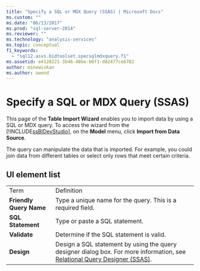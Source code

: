 ```yaml
---
title: "Specify a SQL or MDX Query (SSAS) | Microsoft Docs"
ms.custom: ""
ms.date: "06/13/2017"
ms.prod: "sql-server-2014"
ms.reviewer: ""
ms.technology: "analysis-services"
ms.topic: conceptual
f1_keywords: 
  - "sql12.asvs.bidtoolset.specsqlmdxquery.f1"
ms.assetid: e4128221-3b46-48be-b0f1-d82477ce6782
author: minewiskan
ms.author: owend
---
```

# Specify a SQL or MDX Query (SSAS)
  This page of the **Table Import Wizard** enables you to import data by using a SQL or MDX query. To access the wizard from the [!INCLUDE[ssBIDevStudio](../includes/ssbidevstudio-md.md)], on the **Model** menu, click **Import from Data Source**.  
  
 The query can manipulate the data that is imported. For example, you could join data from different tables or select only rows that meet certain criteria.  
  
## UI element list  
  
|||  
|-|-|  
|Term|Definition|  
|**Friendly Query Name**|Type a unique name for the query. This is a required field.|  
|**SQL Statement**|Type or paste a SQL statement.|  
|**Validate**|Determine if the SQL statement is valid.|  
|**Design**|Design a SQL statement by using the query designer dialog box. For more information, see [Relational Query Designer &#40;SSAS&#41;](relational-query-designer-ssas.md).|  
  
  
